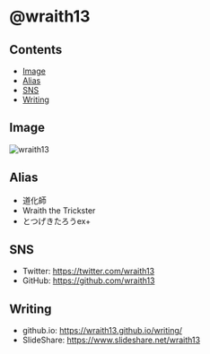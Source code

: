 <!--[RENDERER] REVEAL -->
<!--[REVEAL-TRANSITION] ZOOM -->
<!--
class: center, middle
-->

# @wraith13

<!--[NOREVEAL/]<span style="font-size:0.7em;">[markdown](?markdown) | [remark](?remark) | [reveal](?reveal)</span>-->
<!--[REVEAL/]<span style="display:block;margin-left:auto;margin-right:auto;font-size:0.6em;width:450px;text-align:center;white-space:pre;">[markdown](?markdown) | [remark](?remark) | [reveal](?reveal)</span>-->

<!--[NOMD/]----->

## Contents

- [Image](#image)
- [Alias](#alias)
- [SNS](#sns)
- [Writing](#writing)

<!--[NOMD/]----->

## Image

![wraith13](https://github.com/wraith13.png)

<!--[NOMD/]----->

## Alias

- 道化師
- Wraith the Trickster
- とつげきたろうex+

<!--[NOMD/]----->

## SNS

- Twitter: <https://twitter.com/wraith13>
- GitHub: <https://github.com/wraith13>

<!--[NOMD/]----->

## Writing

- github.io: <https://wraith13.github.io/writing/>
- SlideShare: <https://www.slideshare.net/wraith13>

<!--[TITLE] @wraith13 -->
<!--[FAVICON] https://github.com/wraith13.png -->
<!--[REMARK]-->
<!--[THEME] ../theme/chocolate.css -->
<!--[THEME] ../animation/fade.css -->
<!--[/REMARK]-->
<!--[REMARK-CONFIG]
{
    "ratio": "16:9"
}
-->
